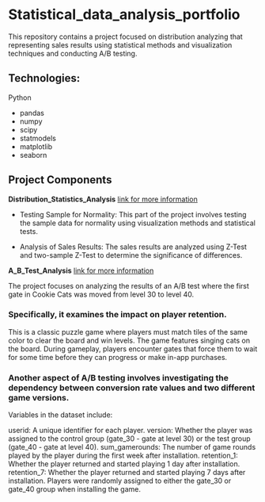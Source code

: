 # Statistical_data_analysis_portfolio

This repository contains a project focused on distribution analyzing that representing sales results using statistical methods and visualization techniques and conducting A/B testing.

## Technologies:
Python
- pandas
- numpy
- scipy
- statmodels
- matplotlib
- seaborn

## Project Components

__Distribution_Statistics_Analysis__ [link for more information](https://github.com/Garina006/Statistical_data_analysis_portfolio/blob/main/Distribution_Statistics_Analysis.ipynb)
   
- Testing Sample for Normality:
   This part of the project involves testing the sample data for normality using visualization methods and statistical tests.
   
-  Analysis of Sales Results:
   The sales results are analyzed using Z-Test and two-sample Z-Test to determine the significance of differences.

__A_B_Test_Analysis__ [link for more information](https://github.com/Garina006/Statistical_data_analysis_portfolio/blob/main/A_B_Test_Analysis.ipynb)

The project focuses on analyzing the results of an A/B test where the first gate in Cookie Cats was moved from level 30 to level 40. 
### Specifically, it examines the impact on player retention.

This is a classic puzzle game where players must match tiles of the same color to clear the board and win levels. The game features singing cats on the board.
During gameplay, players encounter gates that force them to wait for some time before they can progress or make in-app purchases. 

### Another aspect of A/B testing involves investigating the dependency between conversion rate values and two different game versions.

Variables in the dataset include:

userid: A unique identifier for each player.
version: Whether the player was assigned to the control group (gate_30 - gate at level 30) or the test group (gate_40 - gate at level 40).
sum_gamerounds: The number of game rounds played by the player during the first week after installation.
retention_1: Whether the player returned and started playing 1 day after installation.
retention_7: Whether the player returned and started playing 7 days after installation.
Players were randomly assigned to either the gate_30 or gate_40 group when installing the game.
